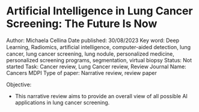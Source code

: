 # Artificial Intelligence in Lung Cancer Screening: The Future Is Now

Author: Michaela Cellina
Date published: 30/08/2023
Key word: Deep Learning, Radiomics, artiﬁcial intelligence, computer-aided detection, lung cancer, lung cancer screening, lung nodule, personalized medicine, personalized screening programs, segmentation, virtual biopsy
Status: Not started
Task: Cancer review, Lung Cancer review, Review
Journal Name: Cancers MDPI
Type of paper: Narrative review, review paper

Objective:

- This narrative review aims to provide an overall view of all possible AI applications in lung cancer screening.